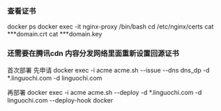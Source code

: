 
### 查看证书
docker ps
docker exec -it nginx-proxy /bin/bash
cd /etc/nginx/certs
cat ***domain.crt
cat ***domain.key

### 还需要在腾讯cdn 内容分发网络里面重新设置回源证书



首次部署
先申请
docker exec -i acme acme.sh --issue --dns dns_dp -d *.linguochi.com -d linguochi.com

再部署
docker exec -i acme acme.sh --deploy -d *.linguochi.com -d linguochi.com --deploy-hook docker
